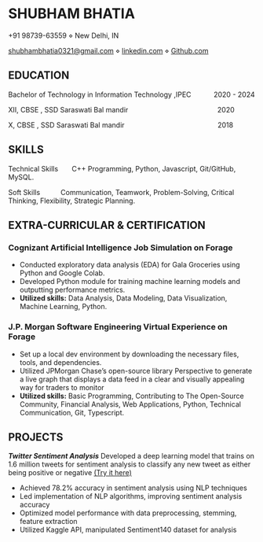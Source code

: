 
# SHUBHAM BHATIA
+91 98739-63559 ⋄ New Delhi, IN

[shubhambhatia0321@gmail.com](shubhambhatia2103@gmail.com) ⋄ [linkedin.com](https://www.linkedin.com/in/shubhambhatia2103/) ⋄ [Github.com](https://github.com/shubhambhatia2103)



## EDUCATION
Bachelor of Technology in Information Technology ,IPEC &emsp;&emsp;&emsp;2020 - 2024

XII, CBSE , SSD Saraswati Bal mandir&emsp;&emsp;&emsp;&emsp;&emsp;&emsp;&emsp;&emsp;&emsp;&emsp;&emsp;&emsp;&emsp;2020

X, CBSE , SSD Saraswati Bal mandir &emsp;&emsp;&emsp;&emsp;&emsp;&emsp;&emsp;&emsp;&emsp;&emsp;&emsp;&emsp;&emsp; 2018

## SKILLS

Technical Skills&emsp;&emsp;C++ Programming, Python, Javascript, Git/GitHub, MySQL.

Soft Skills&emsp;&emsp;&emsp;Communication, Teamwork, Problem-Solving, Critical Thinking, Flexibility, Strategic Planning.

## EXTRA-CURRICULAR & CERTIFICATION

### Cognizant Artificial Intelligence Job Simulation on Forage

- Conducted exploratory data analysis (EDA) for Gala Groceries using Python and Google Colab.
- Developed Python module for training machine learning models and outputting performance metrics.
- **Utilized skills:** Data Analysis, Data Modeling, Data Visualization, Machine Learning, Python.

### J.P. Morgan Software Engineering Virtual Experience on Forage

- Set up a local dev environment by downloading the necessary files, tools, and dependencies.
- Utilized JPMorgan Chase’s open-source library Perspective to generate a live graph that displays a data feed in a clear and visually appealing way for traders to monitor
- **Utilized skills:** Basic Programming, Contributing to The Open-Source Community, Financial Analysis, Web Applications, Python, Technical Communication, Git, Typescript.
## PROJECTS

***Twitter Sentiment Analysis*** Developed a deep learning model that trains on 1.6 million tweets for sentiment analysis to classify any new tweet as either being positive or negative [(Try it here)](https://github.com/shubhambhatia2103/Twitter-Sentiment-Analysis)
- Achieved 78.2% accuracy in sentiment analysis using NLP techniques
- Led implementation of NLP algorithms, improving sentiment analysis accuracy
- Optimized model performance with data preprocessing, stemming, feature extraction
- Utilized Kaggle API, manipulated Sentiment140 dataset for analysis
